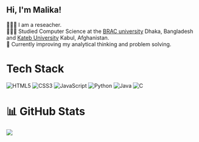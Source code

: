 ## Hi, I'm Malika!

👩🏻‍💻 I am a reseacher.<br/>
👩🏻‍🎓 Studied Computer Science at the [BRAC university](https://www.bracu.ac.bd/) Dhaka, Bangladesh and [Kateb University](https://kateb.edu.af) Kabul, Afghanistan.<br/>
💭 Currently improving my analytical thinking and problem solving. <br/>

# Tech Stack
![HTML5](https://img.shields.io/badge/html5-%23E34F26.svg?style=for-the-badge&logo=html5&logoColor=white)
![CSS3](https://img.shields.io/badge/css3-%231572B6.svg?style=for-the-badge&logo=css3&logoColor=white)
![JavaScript](https://img.shields.io/badge/javascript-%23323330.svg?style=for-the-badge&logo=javascript&logoColor=%23F7DF1E)
![Python](https://img.shields.io/badge/python-3670A0?style=for-the-badge&logo=python&logoColor=ffdd54)
![Java](https://img.shields.io/badge/java-%23ED8B00.svg?style=for-the-badge&logo=openjdk&logoColor=white)
![C](https://img.shields.io/badge/c-%2300599C.svg?style=for-the-badge&logo=c&logoColor=white)<br/>

# 📊 GitHub Stats
![](https://github-readme-stats.vercel.app/api?username=malikamuradi&theme=radical&hide_border=false&include_all_commits=true&count_private=true_&bacj=kgroundcolor=white)<br/>

